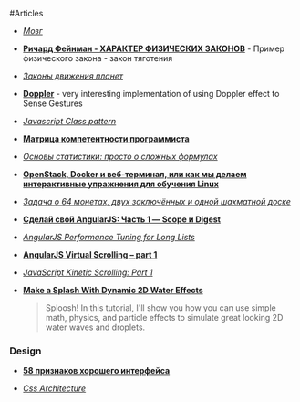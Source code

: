 #Articles

* [*Мозг*](http://habrahabr.ru/post/250625/)

* [**Pичард Фейнман - ХАРАКТЕР ФИЗИЧЕСКИХ ЗАКОНОВ**](http://fizmat.by/documents/Fejnman_1.pdf) - Пример физического закона - закон тяготения

* [*Законы движения планет*](http://fizmat.by/astronomija/dvizhenie_planet)

* [**Doppler**](https://github.com/DanielRapp/doppler) - very interesting implementation of using Doppler effect to Sense Gestures

* [*Javascript Class pattern*](http://arjanvandergaag.nl/blog/javascript-class-pattern.html)

* [**Матрица компетентности программиста**](http://grompe.org.ru/static/prog_comp_matrix_ru.html)

* [*Основы статистики: просто о сложных формулах*](http://habrahabr.ru/post/250527/)

* [**OpenStack, Docker и веб-терминал, или как мы делаем интерактивные упражнения для обучения Linux**](http://habrahabr.ru/company/stepic/blog/246099/)

* [*Задача о 64 монетах, двух заключённых и одной шахматной доске*](http://habrahabr.ru/post/250585/)

* [**Сделай свой AngularJS: Часть 1 — Scope и Digest**](http://habrahabr.ru/post/201832/)

* [*AngularJS Performance Tuning for Long Lists*](http://tech.small-improvements.com/2013/09/10/angularjs-performance-with-large-lists/)

* [**AngularJS Virtual Scrolling – part 1**](http://blog.stackfull.com/2013/02/angularjs-virtual-scrolling-part-1/)

* [*JavaScript Kinetic Scrolling: Part 1*](http://ariya.ofilabs.com/2013/08/javascript-kinetic-scrolling-part-1.html)

* [**Make a Splash With Dynamic 2D Water Effects**](http://gamedevelopment.tutsplus.com/tutorials/make-a-splash-with-2d-water-effects--gamedev-236)
    > Sploosh! In this tutorial, I'll show you how you can use simple math, physics, and particle effects to simulate great looking 2D water waves and droplets.

### Design

* [**58 признаков хорошего интерфейса**](http://habrahabr.ru/post/247367/)

* [*Css Architecture*](http://philipwalton.com/articles/css-architecture/)
